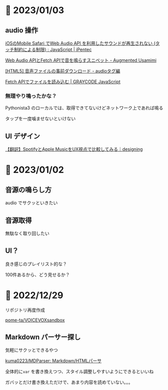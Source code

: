 # 📝 2023/01/03


## audio 操作

[iOSのMobile Safari でWeb Audio API を利用したサウンドが再生されない (タッチ制約による制限) : JavaScript | iPentec](https://www.ipentec.com/document/software-mobile-safari-ios-web-audio-api-touch-limit)



[Web Audio APIとFetch APIで音を鳴らすスニペット - Augmented Usamimi](https://izumin.hateblo.jp/entry/2016/11/23/124925)


[[HTML5] 音声ファイルの事前ダウンロード - audioタグ編](https://blog.katsubemakito.net/html5/audio2)

[Fetch APIでファイルを読み込む | GRAYCODE JavaScript](https://gray-code.com/javascript/load-file-with-fetch-api/)


### 無理やり鳴ったかな？

Pythonista3 のローカルでは、取得できてないけどネットワーク上であれば鳴る


タップを一度噛ませないといけない


## UI デザイン

[【翻訳】SpotifyとApple MusicをUX視点で比較してみる｜designing](https://note.designing.jp/n/n52d853262e1a)


# 📝 2023/01/02

## 音源の鳴らし方

audio でサクッといきたい

## 音源取得

無駄なく取り回したい

## UI？

良き感じのプレイリスト的な？

100件あるから、どう見せるか？

# 📝 2022/12/29

リポジトリ再度作成

[pome-ta/VOICEVOXsandbox](https://github.com/pome-ta/VOICEVOXsandbox)

## Markdown パーサー探し

気軽にサクッとできるやつ

[kuma0223/MDParser: Markdown/HTMLパーサ](https://github.com/kuma0223/MDParser)

全体的に`var` を書き換えつつ、スタイル調整しやすいようにできるといいね

ガバッとだけ書き換えただけで、あまり内容を読めていない。。。
